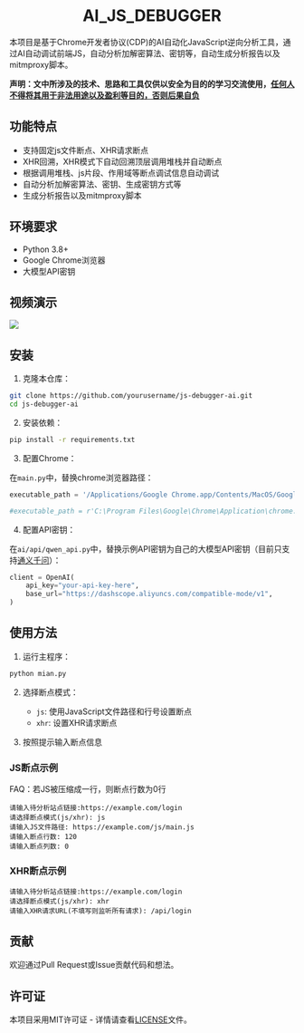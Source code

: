 # <h1 align="center">AI_JS_DEBUGGER</h1>

本项目是基于Chrome开发者协议(CDP)的AI自动化JavaScript逆向分析工具，通过AI自动调试前端JS，自动分析加解密算法、密钥等，自动生成分析报告以及mitmproxy脚本。

**声明：文中所涉及的技术、思路和工具仅供以安全为目的的学习交流使用，<u>任何人不得将其用于非法用途以及盈利等目的，否则后果自负</u>** 

## 功能特点

- 支持固定js文件断点、XHR请求断点
- XHR回溯，XHR模式下自动回溯顶层调用堆栈并自动断点
- 根据调用堆栈、js片段、作用域等断点调试信息自动调试
- 自动分析加解密算法、密钥、生成密钥方式等
- 生成分析报告以及mitmproxy脚本

## 环境要求

- Python 3.8+
- Google Chrome浏览器
- 大模型API密钥

## 视频演示

[![](https://i.postimg.cc/0ycFpTyJ/i-Shot-2025-03-18-11-41-01.png)](https://player.bilibili.com/player.html?isOutside=true&aid=114181269363837&bvid=BV1kPXGYVEkj&cid=28924709737&p=1)

## 安装

1. 克隆本仓库：

```bash
git clone https://github.com/yourusername/js-debugger-ai.git
cd js-debugger-ai
```

2. 安装依赖：

```bash
pip install -r requirements.txt
```

3. 配置Chrome：

在`main.py`中，替换chrome浏览器路径：
```Python
executable_path = '/Applications/Google Chrome.app/Contents/MacOS/Google Chrome'

#executable_path = r'C:\Program Files\Google\Chrome\Application\chrome.exe'
```

4. 配置API密钥：

在`ai/api/qwen_api.py`中，替换示例API密钥为自己的大模型API密钥（目前只支持[通义千问](https://bailian.console.aliyun.com/#/home)）：

```python
client = OpenAI(
    api_key="your-api-key-here",
    base_url="https://dashscope.aliyuncs.com/compatible-mode/v1",
)
```

## 使用方法

1. 运行主程序：

```bash
python mian.py
```

2. 选择断点模式：
   - `js`: 使用JavaScript文件路径和行号设置断点
   - `xhr`: 设置XHR请求断点

2. 按照提示输入断点信息

### JS断点示例

FAQ：若JS被压缩成一行，则断点行数为0行
```
请输入待分析站点链接:https://example.com/login
请选择断点模式(js/xhr): js
请输入JS文件路径: https://example.com/js/main.js
请输入断点行数: 120
请输入断点列数: 0
```

### XHR断点示例

```
请输入待分析站点链接:https://example.com/login
请选择断点模式(js/xhr): xhr
请输入XHR请求URL(不填写则监听所有请求): /api/login
```

## 贡献

欢迎通过Pull Request或Issue贡献代码和想法。

## 许可证

本项目采用MIT许可证 - 详情请查看[LICENSE](LICENSE)文件。 
